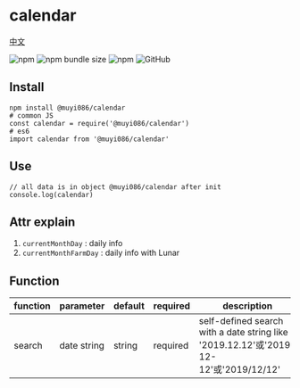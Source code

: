 # calendar

[中文](https://github.com/MuYi086/npm_package/blob/master/calendar/README-CN.md '中文')

![npm](https://img.shields.io/npm/v/@muyi086/calendar) ![npm bundle size](https://img.shields.io/bundlephobia/min/@muyi086/calendar) ![npm](https://img.shields.io/npm/dt/@muyi086/calendar) ![GitHub](https://img.shields.io/github/license/MuYi086/npm_package)

## Install
```SHELL
npm install @muyi086/calendar
# common JS
const calendar = require('@muyi086/calendar')
# es6
import calendar from '@muyi086/calendar'
```

## Use
```JS
// all data is in object @muyi086/calendar after init
console.log(calendar)
```

## Attr explain
1. `currentMonthDay` : daily info 
1. `currentMonthFarmDay` : daily info with Lunar

## Function

function|parameter|default|required|description|
--|--|--|--|--|
search|date string|string|required|self-defined search with a date string like '2019.12.12'或'2019-12-12'或'2019/12/12'|
